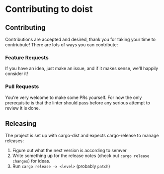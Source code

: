 # Contributing to doist

## Contributing

Contributions are accepted and desired, thank you for taking your time to
contriubute! There are lots of ways you can contribute:

### Feature Requests

If you have an idea, just make an issue, and if it makes sense, we'll happily
consider it!

### Pull Requests

You're very welcome to make some PRs yourself. For now the only prerequisite is
that the linter should pass before any serious attempt to review it is done.

## Releasing

The project is set up with cargo-dist and expects cargo-release to manage
releases:

1. Figure out what the next version is according to semver
2. Write something up for the release notes (check out `cargo release changes`)
   for ideas.
3. Run `cargo release -x <level>` (probably `patch`)
